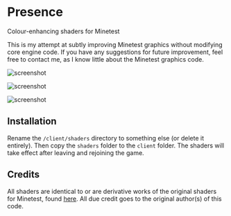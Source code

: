 # Presence
Colour-enhancing shaders for Minetest

This is my attempt at subtly improving Minetest graphics without modifying core engine code. If you have any suggestions for future improvement, feel free to contact me, as I know little about the Minetest graphics code.

![screenshot](https://raw.githubusercontent.com/random-geek/Presence/master/screenshots/screenshot1.png "Underground room")

![screenshot](https://raw.githubusercontent.com/random-geek/Presence/master/screenshots/screenshot2.png "Cave")

![screenshot](https://raw.githubusercontent.com/random-geek/Presence/master/screenshots/screenshot3.png "Snowy area at dawn")

## Installation
Rename the `/client/shaders` directory to something else (or delete it entirely). Then copy the `shaders` folder to the `client` folder. The shaders will take effect after leaving and rejoining the game.

## Credits
All shaders are identical to or are derivative works of the original shaders for Minetest, found [here](https://github.com/minetest/minetest/tree/master/client/shaders). All due credit goes to the original author(s) of this code.
